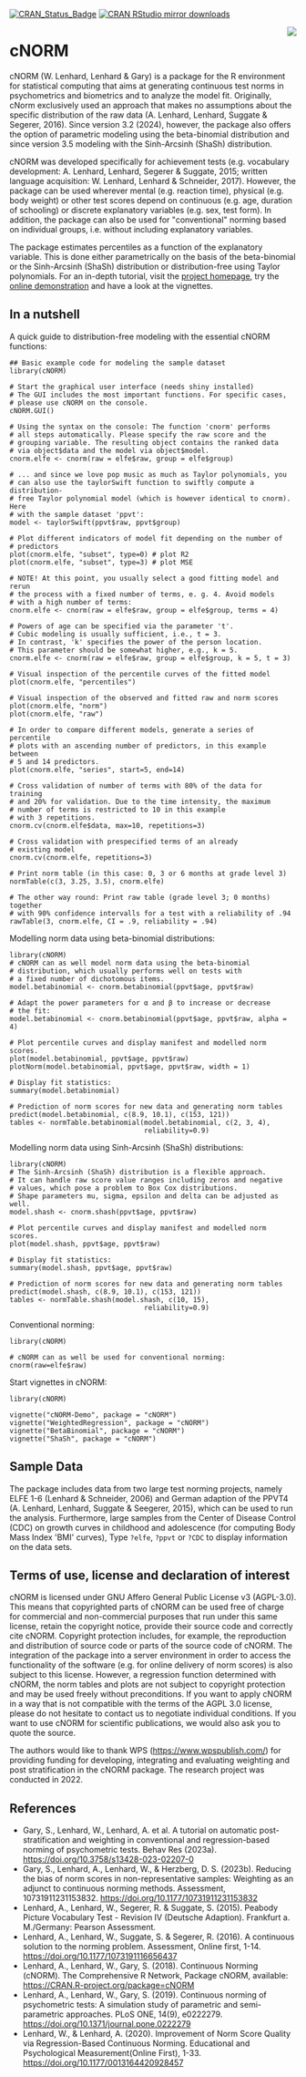[![CRAN_Status_Badge](https://www.r-pkg.org/badges/version/cNORM)](https://cran.r-project.org/package=cNORM)
[![CRAN RStudio mirror downloads](https://cranlogs.r-pkg.org/badges/cNORM)](https://cran.r-project.org/package=cNORM)

<img src="vignettes/logo.png" align=right style="border:0;">

# cNORM

 cNORM (W. Lenhard, Lenhard & Gary) is a package for the R environment for statistical computing that aims at generating continuous test norms in psychometrics and biometrics and to analyze the model fit. Originally, cNorm exclusively used an approach that makes no assumptions about the specific distribution of the raw data (A. Lenhard, Lenhard, Suggate & Segerer, 2016). Since version 3.2 (2024), however, the package also offers the option of parametric modeling using the beta-binomial distribution and since version 3.5 modeling with the Sinh-Arcsinh (ShaSh) distribution.

cNORM was developed specifically for achievement tests (e.g. vocabulary development: A. Lenhard, Lenhard, Segerer & Suggate, 2015; written language acquisition: W. Lenhard, Lenhard & Schneider, 2017). However, the package can be used wherever mental (e.g. reaction time), physical (e.g. body weight) or other test scores depend on continuous (e.g. age, duration of schooling) or discrete explanatory variables (e.g. sex, test form). In addition, the package can also be used for "conventional" norming based on individual groups, i.e. without including explanatory variables.

The package estimates percentiles as a function of the explanatory variable. This is done either parametrically on the basis of the beta-binomial or the Sinh-Arcsinh (ShaSh) distribution or distribution-free using Taylor polynomials. For an in-depth tutorial, visit the [project homepage](https://www.psychometrica.de/cNorm_en.html), try the [online demonstration](https://cnorm.shinyapps.io/cNORM/) and have a look at the vignettes.


## In a nutshell

A quick guide to distribution-free modeling with the essential cNORM functions:
```{r example}
## Basic example code for modeling the sample dataset
library(cNORM)

# Start the graphical user interface (needs shiny installed)
# The GUI includes the most important functions. For specific cases,
# please use cNORM on the console.
cNORM.GUI()

# Using the syntax on the console: The function 'cnorm' performs
# all steps automatically. Please specify the raw score and the
# grouping variable. The resulting object contains the ranked data
# via object$data and the model via object$model.
cnorm.elfe <- cnorm(raw = elfe$raw, group = elfe$group)

# ... and since we love pop music as much as Taylor polynomials, you
# can also use the taylorSwift function to swiftly compute a distribution-
# free Taylor polynomial model (which is however identical to cnorm). Here
# with the sample dataset 'ppvt':
model <- taylorSwift(ppvt$raw, ppvt$group)

# Plot different indicators of model fit depending on the number of
# predictors
plot(cnorm.elfe, "subset", type=0) # plot R2
plot(cnorm.elfe, "subset", type=3) # plot MSE

# NOTE! At this point, you usually select a good fitting model and rerun
# the process with a fixed number of terms, e. g. 4. Avoid models
# with a high number of terms:
cnorm.elfe <- cnorm(raw = elfe$raw, group = elfe$group, terms = 4)

# Powers of age can be specified via the parameter 't'.
# Cubic modeling is usually sufficient, i.e., t = 3.
# In contrast, 'k' specifies the power of the person location.
# This parameter should be somewhat higher, e.g., k = 5.
cnorm.elfe <- cnorm(raw = elfe$raw, group = elfe$group, k = 5, t = 3)

# Visual inspection of the percentile curves of the fitted model
plot(cnorm.elfe, "percentiles")

# Visual inspection of the observed and fitted raw and norm scores
plot(cnorm.elfe, "norm")
plot(cnorm.elfe, "raw")

# In order to compare different models, generate a series of percentile
# plots with an ascending number of predictors, in this example between
# 5 and 14 predictors.
plot(cnorm.elfe, "series", start=5, end=14)

# Cross validation of number of terms with 80% of the data for training
# and 20% for validation. Due to the time intensity, the maximum
# number of terms is restricted to 10 in this example
# with 3 repetitions.
cnorm.cv(cnorm.elfe$data, max=10, repetitions=3)

# Cross validation with prespecified terms of an already
# existing model
cnorm.cv(cnorm.elfe, repetitions=3)

# Print norm table (in this case: 0, 3 or 6 months at grade level 3)
normTable(c(3, 3.25, 3.5), cnorm.elfe)

# The other way round: Print raw table (grade level 3; 0 months) together
# with 90% confidence intervalls for a test with a reliability of .94
rawTable(3, cnorm.elfe, CI = .9, reliability = .94)
```


Modelling norm data using beta-binomial distributions:
```{r example}
library(cNORM)
# cNORM can as well model norm data using the beta-binomial
# distribution, which usually performs well on tests with
# a fixed number of dichotomous items.
model.betabinomial <- cnorm.betabinomial(ppvt$age, ppvt$raw)

# Adapt the power parameters for α and β to increase or decrease
# the fit:
model.betabinomial <- cnorm.betabinomial(ppvt$age, ppvt$raw, alpha = 4)

# Plot percentile curves and display manifest and modelled norm scores.
plot(model.betabinomial, ppvt$age, ppvt$raw)
plotNorm(model.betabinomial, ppvt$age, ppvt$raw, width = 1)

# Display fit statistics:
summary(model.betabinomial)

# Prediction of norm scores for new data and generating norm tables
predict(model.betabinomial, c(8.9, 10.1), c(153, 121))
tables <- normTable.betabinomial(model.betabinomial, c(2, 3, 4),
                                 reliability=0.9)
```

Modelling norm data using Sinh-Arcsinh (ShaSh) distributions:
```{r example}
library(cNORM)
# The Sinh-Arcsinh (ShaSh) distribution is a flexible approach.
# It can handle raw score value ranges including zeros and negative
# values, which pose a problem to Box Cox distributions.
# Shape parameters mu, sigma, epsilon and delta can be adjusted as well.
model.shash <- cnorm.shash(ppvt$age, ppvt$raw)

# Plot percentile curves and display manifest and modelled norm scores.
plot(model.shash, ppvt$age, ppvt$raw)

# Display fit statistics:
summary(model.shash, ppvt$age, ppvt$raw)

# Prediction of norm scores for new data and generating norm tables
predict(model.shash, c(8.9, 10.1), c(153, 121))
tables <- normTable.shash(model.shash, c(10, 15),
                                 reliability=0.9)
```

Conventional norming:
```{r example}
library(cNORM)

# cNORM can as well be used for conventional norming:
cnorm(raw=elfe$raw)
```


Start vignettes in cNORM:
```{r example}
library(cNORM)

vignette("cNORM-Demo", package = "cNORM")
vignette("WeightedRegression", package = "cNORM")
vignette("BetaBinomial", package = "cNORM")
vignette("ShaSh", package = "cNORM")
```



## Sample Data
The package includes data from two large test norming projects, namely ELFE 1-6 (Lenhard & Schneider, 2006) and German adaption of the PPVT4 (A. Lenhard, Lenhard, Suggate & Seegerer, 2015), which can be used to run the analysis. Furthermore, large samples from the Center of Disease Control (CDC) on growth curves in childhood and adolescence (for computing Body Mass Index 'BMI' curves), Type `?elfe`, `?ppvt` or `?CDC` to display information on the data sets.

## Terms of use, license and declaration of interest
cNORM is licensed under GNU Affero General Public License v3 (AGPL-3.0). This means that copyrighted parts of cNORM can be used free of charge for commercial and non-commercial purposes that run under this same license, retain the copyright notice, provide their source code and correctly cite cNORM. Copyright protection includes, for example, the reproduction and distribution of source code or parts of the source code of cNORM. The integration of the package into a server environment in order to access the functionality of the software (e.g. for online delivery of norm scores) is also subject to this license. However, a regression function determined with cNORM, the norm tables and plots are not subject to copyright protection and may be used freely without preconditions. If you want to apply cNORM in a way that is not compatible with the terms of the AGPL 3.0 license, please do not hesitate to contact us to negotiate individual conditions. If you want to use cNORM for scientific publications, we would also ask you to quote the source.

The authors would like to thank WPS (<https://www.wpspublish.com/>) for providing funding for developing, integrating and evaluating weighting and post stratification in the cNORM package. The research project was conducted in 2022. 

## References

*   Gary, S., Lenhard, W., Lenhard, A. et al. A tutorial on automatic post-stratification and weighting in conventional and regression-based norming of psychometric tests. Behav Res (2023a). https://doi.org/10.3758/s13428-023-02207-0
*   Gary, S., Lenhard, A., Lenhard, W., & Herzberg, D. S. (2023b). Reducing the bias of norm scores in non-representative samples: Weighting as an adjunct to continuous norming methods. Assessment, 10731911231153832. https://doi.org/10.1177/10731911231153832
*   Lenhard, A., Lenhard, W., Segerer, R. & Suggate, S. (2015). Peabody Picture Vocabulary Test - Revision IV (Deutsche Adaption). Frankfurt a. M./Germany: Pearson Assessment.
*   Lenhard, A., Lenhard, W., Suggate, S. & Segerer, R. (2016). A continuous solution to the norming problem. Assessment, Online first, 1-14. https://doi.org/10.1177/1073191116656437
*   Lenhard, A., Lenhard, W., Gary, S. (2018). Continuous Norming (cNORM). The Comprehensive R Network, Package cNORM, available: https://CRAN.R-project.org/package=cNORM
*   Lenhard, A., Lenhard, W., Gary, S. (2019). Continuous norming of psychometric tests: A simulation study of parametric and semi-parametric approaches. PLoS ONE, 14(9),  e0222279. https://doi.org/10.1371/journal.pone.0222279
*   Lenhard, W., & Lenhard, A. (2020). Improvement of Norm Score Quality via Regression-Based Continuous Norming. Educational and Psychological Measurement(Online First), 1-33. https://doi.org/10.1177/0013164420928457

